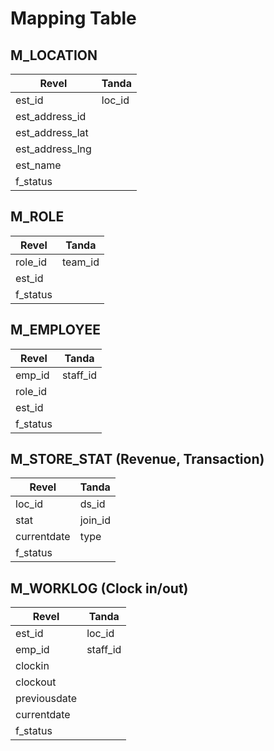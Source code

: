 
# Mapping Table

## M_LOCATION

| Revel                | Tanda     |
| -------------------- | --------- |
| est_id               | loc_id |
| est_address_id            |     |
| est_address_lat     |     |
| est_address_lng  |     |
| est_name           |     |
| f_status           |     |

## M_ROLE

| Revel                | Tanda     |
| -------------------- | --------- |
| role_id           | team_id |
| est_id            |         |
| f_status         |          |

## M_EMPLOYEE

| Revel                | Tanda     |
| -------------------- | --------- |
| emp_id           | staff_id |
| role_id           |          |
| est_id            |         |
| f_status         |          |

## M_STORE_STAT (Revenue, Transaction)

| Revel                | Tanda     |
| -------------------- | --------- | 
| loc_id          |  ds_id  |
| stat            | join_id  |
| currentdate            |  type |
| f_status            |   |


## M_WORKLOG (Clock in/out)

| Revel                |  Tanda     |
| -------------------- |  --------- | 
| est_id          | loc_id |
| emp_id            | staff_id |
| clockin            | 
| clockout            | 
| previousdate         | 
| currentdate         | 
| f_status         | 
